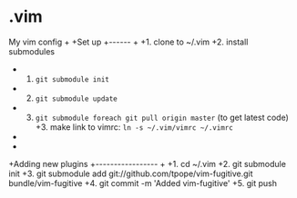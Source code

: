 .vim
====

My vim config
+
+Set up
+------
+
+1. clone to ~/.vim
+2. install submodules
+ 1. `git submodule init`
+ 2. `git submodule update`
+ 3. `git submodule foreach git pull origin master` (to get latest code)
+3. make link to vimrc: `ln -s ~/.vim/vimrc ~/.vimrc`
+
+
+Adding new plugins
+-----------------
+
+1. cd ~/.vim
+2. git submodule init
+3. git submodule add git://github.com/tpope/vim-fugitive.git bundle/vim-fugitive
+4. git commit -m 'Added vim-fugitive'
+5. git push
